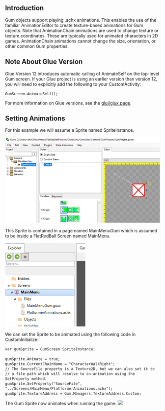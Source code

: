 ## Introduction

Gum objects support playing .achx animations. This enables the use of the familiar AnimationEditor to create texture-based animations for Gum objects. Note that AnimationChain animations are used to change texture or texture coordinates. These are typically used for animated characters in 2D games. AnimationChain animations cannot change the size, orientation, or other common Gum properties.

## Note About Glue Version

Glue Version 12 introduces automatic calling of AnimateSelf on the top-level Gum screen. If your Glue project is using an earlier version than version 12, you will need to explicitly add the following to your CustomActivity:

    GumScreen.AnimateSelf();

For more information on Glue versions, see the [gluj/glux page](/documentation/tools/glue-reference/glujglux.md).

## Setting Animations

For this example we will assume a Sprite named SpriteInstance.

![](/media/2022-02-img_621bdf9420500.png)

This Sprite is contained in a page named MainMenuGum which is assumed to be inside a FlatRedBall Screen named MainMenu.

![](/media/2022-02-img_621bdfc9e687d.png)

We can set the Sprite to be animated using the following code in CustomInitialize:

    var gumSprite = GumScreen.SpriteInstance;

    gumSprite.Animate = true;
    gumSprite.CurrentChainName = "CharacterWalkRight";
    // The SourceFile property is a Texture2D, but we can also set it to
    // a file path which will resolve to an animation using the SetProperty method.
    gumSprite.SetProperty("SourceFile", "../Screens/MainMenu/PlatformerAnimations.achx");
    gumSprite.TextureAddress = Gum.Managers.TextureAddress.Custom;

The Gum Sprite now animates when running the game. [![](/wp-content/uploads/2022/02/27_13-39-06.gif)](/wp-content/uploads/2022/02/27_13-39-06.gif)
